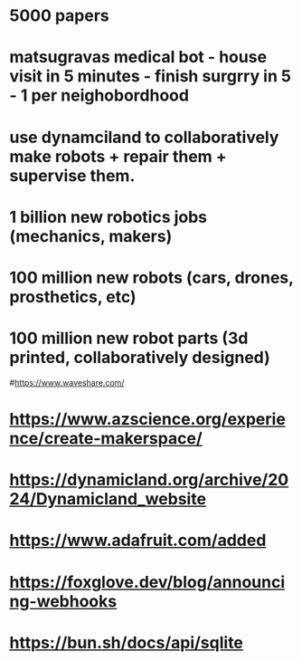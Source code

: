 # 5000 papers 
# matsugravas medical bot - house visit in 5 minutes - finish surgrry in 5 - 1 per neighobordhood 
# use dynamciland to collaboratively make robots + repair them + supervise them.
# 1 billion new robotics jobs (mechanics, makers)
# 100 million new robots (cars, drones, prosthetics, etc)
# 100 million new robot parts (3d printed, collaboratively designed)
#https://www.waveshare.com/
# https://www.azscience.org/experience/create-makerspace/
# https://dynamicland.org/archive/2024/Dynamicland_website
# https://www.adafruit.com/added
# https://foxglove.dev/blog/announcing-webhooks
# https://bun.sh/docs/api/sqlite